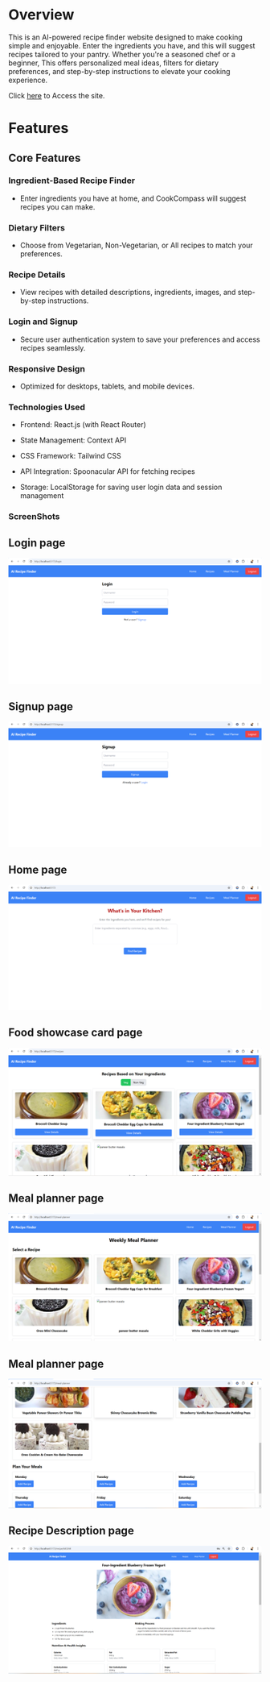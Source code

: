 # Overview
This is an AI-powered recipe finder website designed to make cooking simple and enjoyable. Enter the ingredients you have, and this will suggest recipes tailored to your pantry. Whether you're a seasoned chef or a beginner, This offers personalized meal ideas, filters for dietary preferences, and step-by-step instructions to elevate your cooking experience.

Click <a href="https://ai-recipefinder.netlify.app/">here</a> to Access the site.
 
# Features

## Core Features

### Ingredient-Based Recipe Finder
- Enter ingredients you have at home, and CookCompass will suggest recipes you can make.

### Dietary Filters

- Choose from Vegetarian, Non-Vegetarian, or All recipes to match your preferences.

### Recipe Details
- View recipes with detailed descriptions, ingredients, images, and step-by-step instructions.

### Login and Signup
- Secure user authentication system to save your preferences and access recipes seamlessly.

### Responsive Design
- Optimized for desktops, tablets, and mobile devices.


### Technologies Used

- Frontend: React.js (with React Router)

- State Management: Context API

- CSS Framework: Tailwind CSS

- API Integration: Spoonacular API for fetching recipes

- Storage: LocalStorage for saving user login data and session management


### ScreenShots

## Login page
<img src="public/Login.png">

## Signup page
<img src="public/Signup.png">

## Home page
<img src="public/Home.png">

## Food showcase card page
<img src="public/Food-Card.png">

## Meal planner page
<img src="public/Meal-Maker1.png">

## Meal planner page
<img src="public/Meal-Maker.png">

## Recipe Description page
<img src="public/Food-desc.png">
